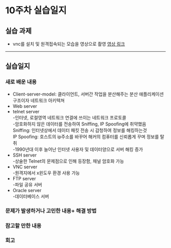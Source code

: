 # 10주차 실습일지    
## 실습 과제  
* vnc를 설치 및 원격접속되는 모습을 영상으로 촬영
[영상 링크](https://drive.google.com/file/d/1j6c0TqT89-FW1pIqGmrvpaKK3G38NuzH/view?usp=sharing)
- - -
## 실습일지  

### 새로 배운 내용    
* Client-server-model: 클라이언트, 서버간 작업을 분산해주는 분산 애플리케이션 구조이자 네트워크 아키텍쳐    
* Web server    
* telnet server    
-인터넷, 로컬영역 네트워크 연결에 쓰이는 네트워크 프로토콜    
-암호화하지 않은 데이터를 전송하여 Sniffing, IP Spoofing에 취약했음    
Sniffing: 인터넷상에서 데이터 패킷 전송 시 감청하여 정보를 해킹하는것    
IP Spoofing: 호스트의 ip주소를 바꾸어 해커의 컴퓨터를 신뢰롭게 꾸며 정보를 탈취    
-1990년대 이후 늘어난 인터넷 사용자 및 데이터양으로 서버 해킹 증가    
* SSH server    
-상술한 Telnet의 문제점으로 인해 등장함, 채널 암호화 가능    
* VNC server    
-원격지에서 x윈도우 환경 사용 가능    
* FTP server    
-파일 공유 서버   
* Oracle server     
-데이터베이스 서버      

### 문제가 발생하거나 고민한 내용+ 해결 방법    

### 참고할 만한 내용

    
### 회고

